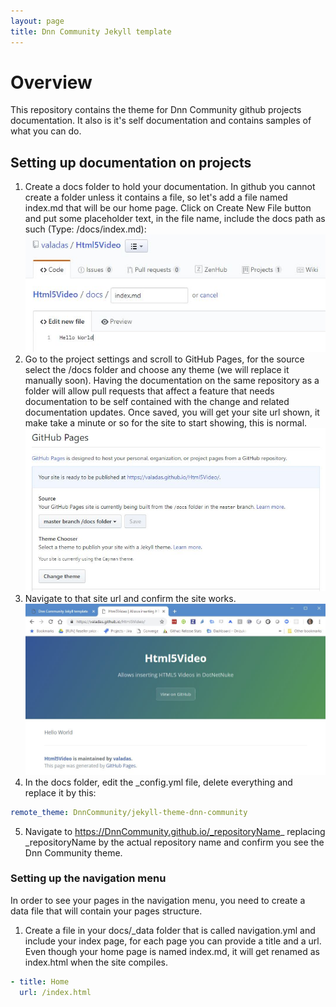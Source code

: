 ```yaml
---
layout: page
title: Dnn Community Jekyll template
---
```


# Overview
This repository contains the theme for Dnn Community github projects documentation. It also is it's self documentation and contains samples of what you can do.

## Setting up documentation on projects
1. Create a docs folder to hold your documentation. In github you cannot create a folder unless it contains a file, so let's add a file named index.md that will be our home page. Click on Create New File button and put some placeholder text, in the file name, include the docs path as such (Type: /docs/index.md):
![Create a docs folder](assets/images/Screenshots/Capture-create-docs-folder.jpg "Create a docs folder")
2. Go to the project settings and scroll to GitHub Pages, for the source select the /docs folder and choose any theme (we will replace it manually soon). Having the documentation on the same repository as a folder will allow pull requests that affect a feature that needs documentation to be self contained with the change and related documentation updates. Once saved, you will get your site url shown, it make take a minute or so for the site to start showing, this is normal.
![Set the github pages options](assets/images/Screenshots/Capture-gh-pages-settings.jpg "Set the github pages options")
3. Navigate to that site url and confirm the site works.
![Working site](assets/images/Screenshots/Capture-working-site.jpg "Working site")
4. In the docs folder, edit the _config.yml file, delete everything and replace it by this:
```yaml
remote_theme: DnnCommunity/jekyll-theme-dnn-community
```
5. Navigate to https://DnnCommunity.github.io/_repositoryName_ replacing _repositoryName by the actual repository name and confirm you see the Dnn Community theme.

### Setting up the navigation menu
In order to see your pages in the navigation menu, you need to create a data file that will contain your pages structure.
1. Create a file in your docs/_data folder that is called navigation.yml and include your index page, for each page you can provide a title and a url. Even though your home page is named index.md, it will get renamed as index.html when the site compiles.
```yaml
- title: Home
  url: /index.html
```